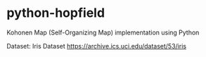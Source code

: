 # python-hopfield

Kohonen Map (Self-Organizing Map) implementation using Python


Dataset: Iris Dataset
https://archive.ics.uci.edu/dataset/53/iris